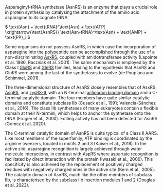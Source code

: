 

Asparaginyl-tRNA synthetase (AsnRS) is an enzyme that plays a crucial role in protein synthesis by catalysing the attachment of the amino acid asparagine to its cognate tRNA:



$ \text{Asn} + \text{tRNA}^\text{Asn} + \text{ATP} \xrightarrow{\text{AsnRS}} \text{Asn-tRNA}^\text{Asn} + \text{AMP} + \text{PP}_i $



Some organisms do not possess AsnRS, in which case the incorporation of asparagine into the polypeptide can be accomplished through the use
of a non-discriminating [AsxRS](/class2/asp2/), coupled with amidotransferase activity (Lapointe et al. 1986, Raczniak et al. 2001).
The same mechanism is employed by the Class I [GlxRS](/class1/glu2/) and [GlnRS](/class1/gln/) families,
leading to the hypothesis that AsnRS and GlnRS were among the last of the synthetases to evolve (de Pouplana and Schimmel, 2001).

  

The three-dimensional structure of AsnRS closely resembles that of AsxRS, [AspRS](/class2/asp1/), and [LysRS-II](/class2/lys/), with an N-terminal [anticodon binding domain](/superfamily/class2/tRNA_binding_domain_DNK/) and a C-terminal catalytic domain.
The four members have quite similar catalytic domains and constitute subclass IIb (Cusack et al., 1991; Valencia-Sánchez et al., 2016).
The class IIb synthetases of many eukaryotes contain a flexible domain at their N-termini, which helps to anchor the synthetase onto the tRNA (Frugier et al., 2000).
Editing activity has not been detected for AsnRS (Gomez et al. 2020).

  

The C-terminal catalytic domain of AsnRS is quite typical of a Class II AARS.
Like most members of the superfamily, ATP binding is coordinated by the arginine tweezers, located in motifs 2 and 3 (Kaiser et al., 2018).
In the active site, asparagine recognition is largely achieved through water molecule interactions, in contrast with AspRS where aspartate recognition is facilitated by direct interaction with the protein (Iwasaki et al., 2006).
This specificity is also achieved by the replacement of positively charged residues with negatively
charged ones in the active site (Kern et al., 2005).
The catalytic domain of AsnRS, much like the other members of subclass IIb, is characterised by the subclass IIb insertion modules 1 and 2 (Douglas et al. 2023).